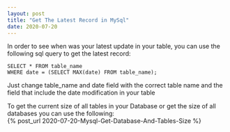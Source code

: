```yaml
---
layout: post
title: "Get The Latest Record in MySql"
date: 2020-07-20
---
```


In order to see when was your latest update in your table, you can use the following sql query to get the latest record:

```
SELECT * FROM table_name
WHERE date = (SELECT MAX(date) FROM table_name);
```

Just change table_name and date field with the correct table name and the field that include the date modification in your table

To get the current size of all tables in your Database or get the size of all databases you can use the following:  
{% post_url 2020-07-20-Mysql-Get-Database-And-Tables-Size %}
